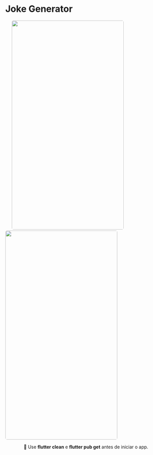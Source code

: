 
  <p align="center">
  <kbd>
    <h1>Joke Generator</h1>
  </kbd>
  &nbsp;&nbsp;&nbsp;&nbsp;
  <kbd>
    <img width="350" heigth="300" style="border-radius: 5px" height="650" src="https://user-images.githubusercontent.com/83931417/188294114-06dc03d6-b9e1-4bf8-abaf-b373fe6f0b30.png">
  </kbd>
  <kbd>
    <img width="350" heigth="300" style="border-radius: 5px" height="650" src="https://user-images.githubusercontent.com/83931417/188294116-ed4f2918-89c0-48a7-8f89-b19d49a24337.png">
  </kbd>
</p>
   
<p align="center">🚀 Use <strong>flutter clean</strong> e <strong>flutter pub get</strong> antes de iniciar o app.</p>


 



